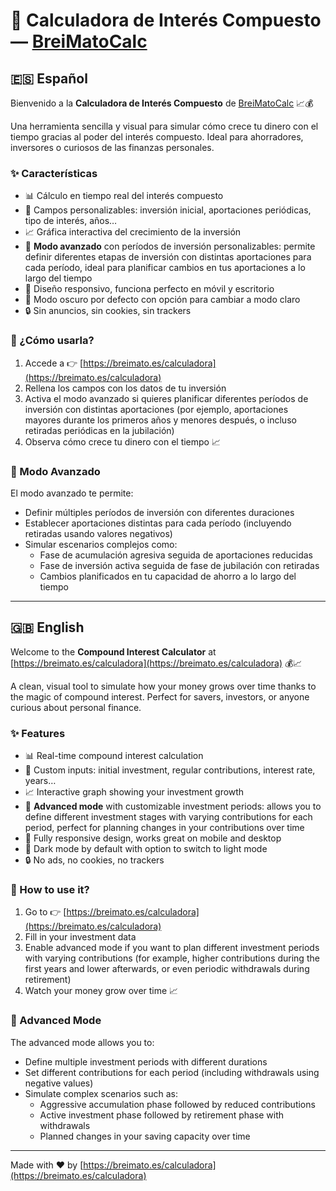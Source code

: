# 🧮 Calculadora de Interés Compuesto — [BreiMatoCalc](https://breimato.es/calculadora)

## 🇪🇸 Español

Bienvenido a la **Calculadora de Interés Compuesto** de [BreiMatoCalc](https://breimato.es/calculadora) 📈💰

Una herramienta sencilla y visual para simular cómo crece tu dinero con el tiempo gracias al poder del interés compuesto. Ideal para ahorradores, inversores o curiosos de las finanzas personales.

### ✨ Características

- 📊 Cálculo en tiempo real del interés compuesto
- 🧮 Campos personalizables: inversión inicial, aportaciones periódicas, tipo de interés, años…
- 📈 Gráfica interactiva del crecimiento de la inversión
- 🔬 **Modo avanzado** con períodos de inversión personalizables: permite definir diferentes etapas de inversión con distintas aportaciones para cada período, ideal para planificar cambios en tus aportaciones a lo largo del tiempo
- 📱 Diseño responsivo, funciona perfecto en móvil y escritorio
- 🌙 Modo oscuro por defecto con opción para cambiar a modo claro
- 🔒 Sin anuncios, sin cookies, sin trackers

### 🚀 ¿Cómo usarla?

1. Accede a 👉 [https://breimato.es/calculadora](https://breimato.es/calculadora)
2. Rellena los campos con los datos de tu inversión
3. Activa el modo avanzado si quieres planificar diferentes períodos de inversión con distintas aportaciones (por ejemplo, aportaciones mayores durante los primeros años y menores después, o incluso retiradas periódicas en la jubilación)
4. Observa cómo crece tu dinero con el tiempo 📈

### 🔬 Modo Avanzado

El modo avanzado te permite:

- Definir múltiples períodos de inversión con diferentes duraciones
- Establecer aportaciones distintas para cada período (incluyendo retiradas usando valores negativos)
- Simular escenarios complejos como:
  - Fase de acumulación agresiva seguida de aportaciones reducidas
  - Fase de inversión activa seguida de fase de jubilación con retiradas
  - Cambios planificados en tu capacidad de ahorro a lo largo del tiempo

---

## 🇬🇧 English

Welcome to the **Compound Interest Calculator** at [https://breimato.es/calculadora](https://breimato.es/calculadora) 💰📈

A clean, visual tool to simulate how your money grows over time thanks to the magic of compound interest. Perfect for savers, investors, or anyone curious about personal finance.

### ✨ Features

- 📊 Real-time compound interest calculation
- 🧮 Custom inputs: initial investment, regular contributions, interest rate, years…
- 📈 Interactive graph showing your investment growth
- 🔬 **Advanced mode** with customizable investment periods: allows you to define different investment stages with varying contributions for each period, perfect for planning changes in your contributions over time
- 📱 Fully responsive design, works great on mobile and desktop
- 🌙 Dark mode by default with option to switch to light mode
- 🔒 No ads, no cookies, no trackers

### 🚀 How to use it?

1. Go to 👉 [https://breimato.es/calculadora](https://breimato.es/calculadora)
2. Fill in your investment data
3. Enable advanced mode if you want to plan different investment periods with varying contributions (for example, higher contributions during the first years and lower afterwards, or even periodic withdrawals during retirement)
4. Watch your money grow over time 📈

### 🔬 Advanced Mode

The advanced mode allows you to:

- Define multiple investment periods with different durations
- Set different contributions for each period (including withdrawals using negative values)
- Simulate complex scenarios such as:
  - Aggressive accumulation phase followed by reduced contributions
  - Active investment phase followed by retirement phase with withdrawals
  - Planned changes in your saving capacity over time

---

Made with ❤️ by [https://breimato.es/calculadora](https://breimato.es/calculadora)
